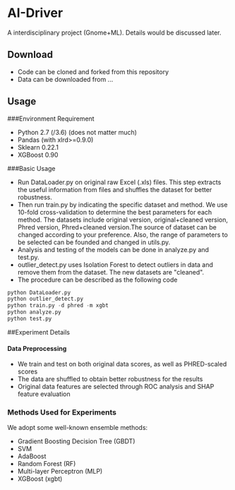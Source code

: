 # AI-Driver
A interdisciplinary project (Gnome+ML). Details would be discussed later. 

## Download
* Code can be cloned and forked from this repository
* Data can be downloaded from ...

## Usage
###Environment Requirement
* Python 2.7 (/3.6) (does not matter much)
* Pandas (with xlrd>=0.9.0)
* Sklearn 0.22.1
* XGBoost 0.90

###Basic Usage
* Run DataLoader.py on original raw Excel (.xls) files. This step extracts the useful information from files and shuffles the dataset for better robustness.
* Then run train.py by indicating the specific dataset and method. We use 10-fold cross-validation to determine the best parameters for each method. The datasets include original version, original+cleaned version, Phred version, Phred+cleaned version.The source of dataset can be changed according to your preference. Also, the range of parameters to be selected can be founded and changed in utils.py.  
* Analysis and testing of the models can be done in analyze.py and test.py.
* outlier_detect.py uses Isolation Forest to detect outliers in data and remove them from the dataset. The new datasets are "cleaned".
* The procedure can be described as the following code 
```python
python DataLoader.py
python outlier_detect.py
python train.py -d phred -m xgbt
python analyze.py
python test.py
```

##Experiment Details 

#### Data Preprocessing
* We train and test on both original data scores, as well as PHRED-scaled scores
* The data are shuffled to obtain better robustness for the results
* Original data features are selected through ROC analysis and SHAP feature evaluation 

### Methods Used for Experiments
We adopt some well-known ensemble methods:
* Gradient Boosting Decision Tree (GBDT)
* SVM 
* AdaBoost 
* Random Forest (RF)
* Multi-layer Perceptron (MLP)
* XGBoost (xgbt)

